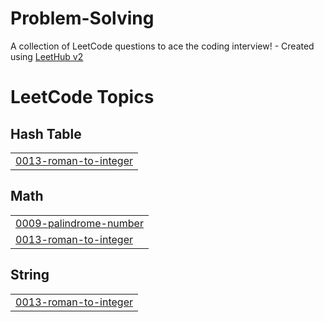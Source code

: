 # Problem-Solving
A collection of LeetCode questions to ace the coding interview! - Created using [LeetHub v2](https://github.com/arunbhardwaj/LeetHub-2.0)

<!---LeetCode Topics Start-->
# LeetCode Topics
## Hash Table
|  |
| ------- |
| [0013-roman-to-integer](https://github.com/abdoatef267/Problem-Solving/tree/master/0013-roman-to-integer) |
## Math
|  |
| ------- |
| [0009-palindrome-number](https://github.com/abdoatef267/Problem-Solving/tree/master/0009-palindrome-number) |
| [0013-roman-to-integer](https://github.com/abdoatef267/Problem-Solving/tree/master/0013-roman-to-integer) |
## String
|  |
| ------- |
| [0013-roman-to-integer](https://github.com/abdoatef267/Problem-Solving/tree/master/0013-roman-to-integer) |
<!---LeetCode Topics End-->